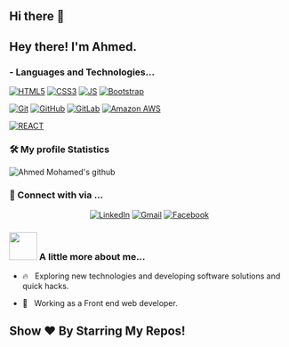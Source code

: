 ## Hi there 👋

<h2> Hey there! I'm Ahmed.</h2>

### - Languages and Technologies...
[![HTML5](https://img.shields.io/badge/-HTML5-E34F26?style=flat-square&logo=html5&logoColor=white&link=https://github.com/akiid777/)](https://github.com/akiid777/)
[![CSS3](https://img.shields.io/badge/-CSS3-1572B6?style=flat-square&logo=css3&link=https://github.com/akiid777/)](https://github.com/akiid777/)
[![JS](https://img.shields.io/badge/-JavaScript-black?style=flat-square&logo=javascript&link=https://github.com/akiid777/)](https://github.com/akiid777/)
[![Bootstrap](https://img.shields.io/badge/-Bootstrap-563D7C?style=flat-square&logo=bootstrap&link=https://github.com/akiid777/)](https://github.com/akiid777/)

[![Git](https://img.shields.io/badge/-Git-black?style=flat-square&logo=git&link=https://github.com/akiid777/)](https://github.com/akiid777/)
[![GitHub](https://img.shields.io/badge/-GitHub-181717?style=flat-square&logo=github&link=https://github.com/akiid777/)](https://github.com/LuizCarlosAbbott/)
[![GitLab](https://img.shields.io/badge/-GitLab-FCA121?style=flat-square&logo=gitlab&link=https://github.com/LuizCarlosAbbott/)](https://github.com/akiid777/)
[![Amazon AWS](https://img.shields.io/badge/Amazon%20AWS-232F3E?style=flat-square&logo=amazon-aws&link=https://github.com/akiid777/)](https://github.com/akiid777/)

[![REACT](https://img.shields.io/badge/-REACT-black?style=flat-square&logo=react&link=https://github.com/akiid777/)](https://github.com/akiid777/)


<h3>🛠 My profile Statistics </h3>

![Ahmed Mohamed's github](https://github-readme-stats.vercel.app/api?username=akiid777&show_icons=true&hide_border=true)

<h3> 💬 Connect with via ... </h3>
<p align="center">
<a href="https://www.linkedin.com/in/ahmed-mosman/" target="_blank"><img src="https://img.shields.io/badge/LinkedIn-%230077B5.svg?&style=flat-square&logo=linkedin&logoColor=white" alt="LinkedIn"></a>
<a href="mailto: dr.ahmed.mamdouh.93@gmail.com" target="_blank"><img src="https://img.shields.io/badge/gmail-%23E4405F.svg?&style=flat-square&logo=gmail&logoColor=white" alt="Gmail"></a>  
<a href="https://www.facebook.com/ahmed.osman93" target="_blank"><img src="https://img.shields.io/badge/Facebook-%231877F2.svg?&style=flat-square&logo=facebook&logoColor=white" alt="Facebook"></a>
</p>


### <img src="https://media.giphy.com/media/VgCDAzcKvsR6OM0uWg/giphy.gif" width="50"> A little more about me...  

- 🔥 &nbsp; Exploring new technologies and developing software solutions and quick hacks.

- 💼 &nbsp; Working as a Front end web developer.


## Show ❤️ By Starring My Repos!
